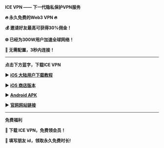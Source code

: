 **ICE VPN —— 下一代隐私保护VPN服务**

**🔥 永久免费的Web3 VPN 🔥**

**💰 邀请好友最高可获得30%佣金！**

**🌐 已经为300W用户加速全球网络！**

**🚀 无需配置，3秒内连接！**


****
**点击下方蓝字，下载ICE VPN**

▶️ [**iOS 大陆用户下载教程**](https://github.com/CatherineIce/ICE-VPN/blob/48bbdec0a0c1c41aaf05a89dffb8d91dd59aa5d3/iOS%20%E7%89%88%E6%9C%AC%E4%B8%8B%E8%BD%BD%E6%95%99%E7%A8%8B.pdf)

▶️ [**iOS 商店版本**](https://apps.apple.com/us/app/ice-vpn/id6447135613?l=zh-Hans-CN)

▶️ [**Android APK**](Ice_VPN_0.0.1_arm64-v8a_07071137.apk.zip)

▶️ [**官网网站链接**](www.icevpn.app)

***
**免费福利**

**🎁 下载 ICE VPN，免费领会员！**

**🎁 填写朋友 id，领取永久免费时长!**
